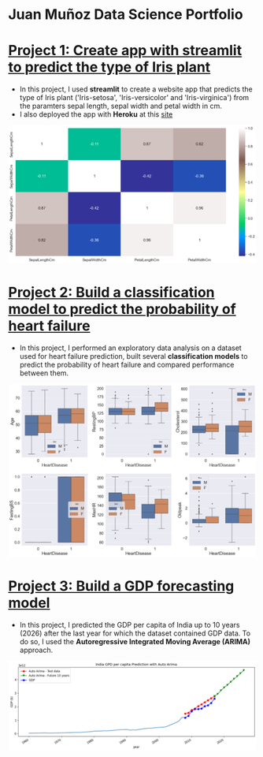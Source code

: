 # Juan Muñoz Data Science Portfolio 

# [Project 1: Create app with streamlit to predict the type of Iris plant](https://github.com/jkmg/Iris)
* In this project, I used **streamlit** to create a website app that predicts the type of Iris plant ('Iris-setosa', 'Iris-versicolor' and 'Iris-virginica') from the paramters sepal length, sepal width and petal width in cm.
* I also deployed the app with **Heroku** at this [site](https://arcane-basin-45402.herokuapp.com/)

![](/images/Iris_correlation_matrix.png)

# [Project 2: Build a classification model to predict the probability of heart failure](https://github.com/jkmg/Heart_Disease_Prediction)
* In this project, I performed an exploratory data analysis on a dataset used for heart failure prediction, built several **classification models** to predict the probability of heart failure and compared performance between them.  

![](/images/Heart_BoxPlot.png)

# [Project 3: Build a GDP forecasting model](https://github.com/jkmg/GDP_forecasting)
* In this project, I predicted the GDP per capita of India up to 10 years (2026) after the last year for which the dataset contained GDP data. To do so, I used the **Autoregressive Integrated Moving Average (ARIMA)** approach.  

![](/images/GDP_ARIMA.png)

